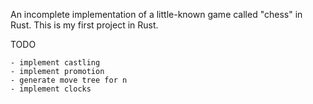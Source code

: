 An incomplete implementation of a little-known game called "chess" in Rust.
This is my first project in Rust.

TODO

    - implement castling
    - implement promotion
    - generate move tree for n
    - implement clocks
